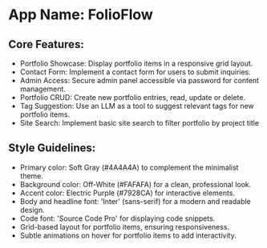 # **App Name**: FolioFlow

## Core Features:

- Portfolio Showcase: Display portfolio items in a responsive grid layout.
- Contact Form: Implement a contact form for users to submit inquiries.
- Admin Access: Secure admin panel accessible via password for content management.
- Portfolio CRUD: Create new portfolio entries, read, update or delete.
- Tag Suggestion: Use an LLM as a tool to suggest relevant tags for new portfolio items.
- Site Search: Implement basic site search to filter portfolio by project title

## Style Guidelines:

- Primary color: Soft Gray (#4A4A4A) to complement the minimalist theme.
- Background color: Off-White (#FAFAFA) for a clean, professional look.
- Accent color: Electric Purple (#7928CA) for interactive elements.
- Body and headline font: 'Inter' (sans-serif) for a modern and readable design.
- Code font: 'Source Code Pro' for displaying code snippets.
- Grid-based layout for portfolio items, ensuring responsiveness.
- Subtle animations on hover for portfolio items to add interactivity.